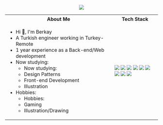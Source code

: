 
 <p align = "center" ><img align="center"  src="https://github.com/avie-dev/avie-dev/blob/master/readme_banner.png?raw" /></p>

<table>
<tr>
 <th>
 About Me
 </th>
<th>
Tech Stack
</th>
</tr>

<tr>
 <td width="70%">
   <ul>
     <li> Hi 👋, I'm Berkay </li>
    <li>A Turkish engineer working in Turkey-Remote</li>
    <li>1 year experience as a Back-end/Web development</li>
     <li> Now studying:   
        <ul> 
            <li>Now studying:</li>
            <li>Design Patterns</li>
            <li>Front-end Development</li>
            <li>Illustration</li>
        </ul>          
     </li>  
     <li> Hobbies:
        <ul> 
<li>Hobbies:</li>
<li>Gaming</li>
<li>Illustration/Drawing</li>
        </ul>
     </li>  
   </ul> 
</td>
<td>
    <img src="https://img.shields.io/badge/-Python-F9DC3E.svg?logo=python&style=flat">
    <img src="https://img.shields.io/badge/-GitHub-181717.svg?logo=github&style=flat">
    <img src="https://img.shields.io/badge/Javascript-276DC3.svg?logo=javascript&style=flat">
    <img src="https://img.shields.io/badge/-CSS3-1572B6.svg?logo=css3&style=flat">
    <img src="https://img.shields.io/badge/-HTML5-333.svg?logo=html5&style=flat">
    <img src="https://img.shields.io/badge/-Bootstrap-563D7C.svg?logo=bootstrap&style=flat">
    <img src="https://img.shields.io/badge/-jQuery-0769AD.svg?logo=jquery&style=flat">
    <img src="https://img.shields.io/badge/-Visual%20Studio%20Code-007ACC.svg?logo=visual-studio-code&style=flat">
    <img src="https://img.shields.io/badge/-Xcode-EEE.svg?logo=xcode&style=flat">
  </td>
</tr>
</table>
